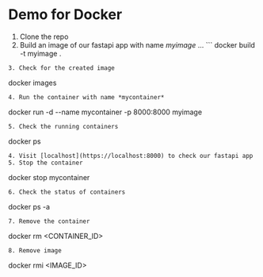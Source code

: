 # Demo for Docker 

1. Clone the repo
2. Build an image of our fastapi app with name *myimage*
... ```
  docker build -t myimage .
  ```
3. Check for the created image 
```
docker images
```
4. Run the container with name *mycontainer*
```
docker run -d --name mycontainer -p 8000:8000 myimage
```
5. Check the running containers
```
docker ps
```
4. Visit [localhost](https://localhost:8000) to check our fastapi app
5. Stop the container
```
docker stop mycontainer
```
6. Check the status of containers
```
docker ps -a
```
7. Remove the container
```
docker rm <CONTAINER_ID>
```
8. Remove image
```
docker rmi <IMAGE_ID>
```
